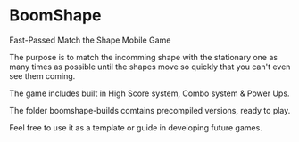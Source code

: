 # BoomShape
 Fast-Passed Match the Shape Mobile Game
 
 The purpose is to match the incomming shape with the stationary one as many times as possible until the shapes move so quickly that you can't even see them coming.
 
 The game includes built in High Score system, Combo system & Power Ups.
 
 The folder boomshape-builds comtains precompiled versions, ready to play.

 Feel free to use it as a template or guide in developing future games.
